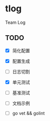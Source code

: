 # tlog

Team Log

## TODO

- [x] 简化配置
- [x] 配置生成
- [ ] 日志切割
- [x] 单元测试
- [ ] 基准测试
- [ ] 文档示例
- [ ] go vet && golint

